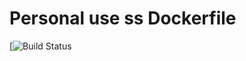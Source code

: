 # Personal use ss Dockerfile
[![Build Status](https://travis-ci.org/fredliang44/ss_docker.svg?branch=master)
